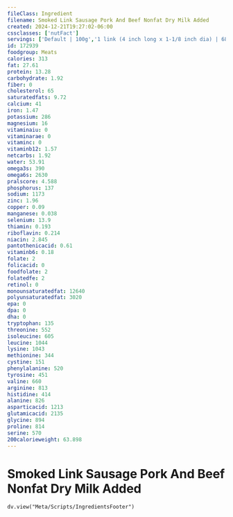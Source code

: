 ```yaml
---
fileClass: Ingredient
filename: Smoked Link Sausage Pork And Beef Nonfat Dry Milk Added
created: 2024-12-21T19:27:02-06:00
cssclasses: ['nutFact']
servings: ['Default | 100g','1 link (4 inch long x 1-1/8 inch dia) | 68','1 link,  little (2 inch long x 3/4 inch dia) | 16']
id: 172939
foodgroup: Meats
calories: 313
fat: 27.61
protein: 13.28
carbohydrate: 1.92
fiber: 0
cholesterol: 65
saturatedfats: 9.72
calcium: 41
iron: 1.47
potassium: 286
magnesium: 16
vitaminaiu: 0
vitaminarae: 0
vitaminc: 0
vitaminb12: 1.57
netcarbs: 1.92
water: 53.91
omega3s: 390
omega6s: 2630
pralscore: 4.588
phosphorus: 137
sodium: 1173
zinc: 1.96
copper: 0.09
manganese: 0.038
selenium: 13.9
thiamin: 0.193
riboflavin: 0.214
niacin: 2.845
pantothenicacid: 0.61
vitaminb6: 0.18
folate: 2
folicacid: 0
foodfolate: 2
folatedfe: 2
retinol: 0
monounsaturatedfat: 12640
polyunsaturatedfat: 3020
epa: 0
dpa: 0
dha: 0
tryptophan: 135
threonine: 552
isoleucine: 605
leucine: 1044
lysine: 1043
methionine: 344
cystine: 151
phenylalanine: 520
tyrosine: 451
valine: 660
arginine: 813
histidine: 414
alanine: 826
asparticacid: 1213
glutamicacid: 2135
glycine: 894
proline: 814
serine: 570
200calorieweight: 63.898
---
```


# Smoked Link Sausage Pork And Beef Nonfat Dry Milk Added

```dataviewjs
dv.view("Meta/Scripts/IngredientsFooter")
```